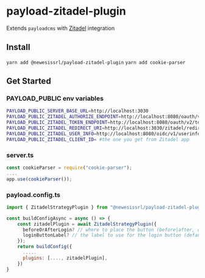 # payload-zitadel-plugin

Extends `payloadcms` with [Zitadel](https://www.zitadel.com) integration

## Install

`yarn add @newesissrl/payload-zitadel-plugin`
`yarn add cookie-parser`

## Get Started


### PAYLOAD_PUBLIC env variables

```sh
PAYLOAD_PUBLIC_SERVER_BASE_URL=http://localhost:3030
PAYLOAD_PUBLIC_ZITADEL_AUTHORIZE_ENDPOINT=http://localhost:8080/oauth/v2/authorize
PAYLOAD_PUBLIC_ZITADEL_TOKEN_ENDPOINT=http://localhost:8080/oauth/v2/token
PAYLOAD_PUBLIC_ZITADEL_REDIRECT_URI=http://localhost:3030/zitadel/redirect
PAYLOAD_PUBLIC_ZITADEL_USER_INFO=http://localhost:8080/oidc/v1/userinfo
PAYLOAD_PUBLIC_ZITADEL_CLIENT_ID= #the one you get from Zitadel app
```

### server.ts
```js
const cookieParser = require("cookie-parser");
....
app.use(cookieParser());
```

### payload.config.ts

```js
import { ZitadelStrategyPlugin } from "@newesissrl/payload-zitadel-plugin/dist/plugins";

const buildConfigAsync = async () => {
    const zitadelPlugin = await ZitadelStrategyPlugin({
      beforeOrAfterLogin? // where to place the button (before|after, default = "after")
      loginButtonLabel? // the label to use for the login button (default = "login-with-zitadel")
    });
    return buildConfig({
      .....
      plugins: [...., zitadelPlugin],
    })
}

```
